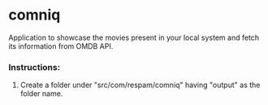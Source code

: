 # comniq
Application to showcase the movies present in your local system and fetch its information from OMDB API.

### Instructions:
1. Create a folder under "src/com/respam/comniq" having "output" as the folder name.
